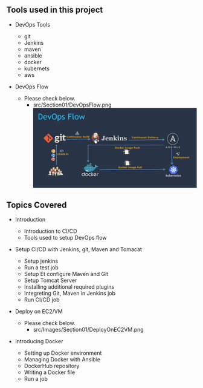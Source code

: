 ## Tools used in this project
* DevOps Tools
  * git
  * Jenkins
  * maven
  * ansible
  * docker
  * kubernets
  * aws

* DevOps Flow
  * Please check below.
    * src/Section01/DevOpsFlow.png
![DevOpsFlow.png](../src/Images/Section01/DevOpsFlow.png)

## Topics Covered
* Introduction
  * Introduction to CI/CD
  * Tools used to setup DevOps flow

* Setup CI/CD with Jenkins, git, Maven and Tomacat
  * Setup jenkins
  * Run a test job
  * Setup Et configure Maven and Git
  * Setup Tomcat Server
  * Installing additional required plugins
  * Integreting Git, Maven in Jenkins job
  * Run CI/CD job

* Deploy on EC2/VM
  * Please check below.
    * src/Images/Section01/DeployOnEC2VM.png

* Introducing Docker
  * Setting up Docker environment
  * Managing Docker with Ansible
  * DockerHub repository
  * Writing a Docker file
  * Run a job
